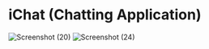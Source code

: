 # iChat (Chatting Application)

![Screenshot (20)](https://github.com/Gauthambhandary/iChat/assets/76608448/55ffb540-157d-4798-b1ba-e875342d9ede)
![Screenshot (24)](https://github.com/Gauthambhandary/iChat/assets/76608448/3d7301cf-1d02-43f1-af81-33a85f6deb80)

